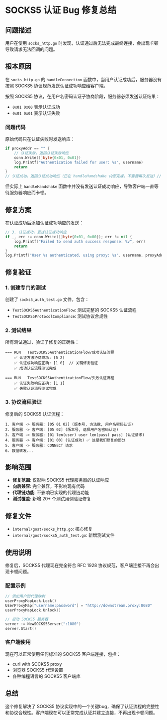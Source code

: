 # SOCKS5 认证 Bug 修复总结

## 问题描述

用户在使用 `socks_http.go` 时发现，认证通过后无法完成最终连接，会出现卡顿导致请求无法回调的问题。

## 根本原因

在 `socks_http.go` 的 `handleConnection` 函数中，当用户认证成功后，服务器没有按照 SOCKS5 协议规范发送认证成功响应给客户端。

按照 SOCKS5 协议，在用户名密码认证子协商阶段，服务器必须发送认证结果：
- `0x01 0x00` 表示认证成功  
- `0x01 0x01` 表示认证失败

### 问题代码

原始代码只在认证失败时发送响应：
```go
if proxyAddr == "" {
    // 认证失败，返回认证失败响应
    conn.Write([]byte{0x01, 0x01})
    log.Printf("Authentication failed for user: %s", username)
    return
}
// 认证成功，返回认证成功响应（已在 handleHandshake 内部完成，不需要再次发送）// ❌ 错误的注释
```

但实际上 `handleHandshake` 函数中并没有发送认证成功响应，导致客户端一直等待服务器响应而卡顿。

## 修复方案

在认证成功后添加认证成功响应的发送：

```go
// 3. 认证成功，发送认证成功响应
if _, err := conn.Write([]byte{0x01, 0x00}); err != nil {
    log.Printf("Failed to send auth success response: %v", err)
    return
}
log.Printf("User %s authenticated, using proxy: %s", username, proxyAddr)
```

## 修复验证

### 1. 创建专门的测试

创建了 `socks5_auth_test.go` 文件，包含：
- `TestSOCKS5AuthenticationFlow`: 测试完整的 SOCKS5 认证流程
- `TestSOCKS5ProtocolCompliance`: 测试协议合规性

### 2. 测试结果

所有测试通过，验证了修复的正确性：

```
=== RUN   TestSOCKS5AuthenticationFlow/成功认证流程
    ✅ 认证方法协商成功: [5 2]
    ✅ 认证成功响应正确: [1 0]  // 关键修复验证
    ✅ 成功认证流程测试完成

=== RUN   TestSOCKS5AuthenticationFlow/失败认证流程  
    ✅ 认证失败响应正确: [1 1]
    ✅ 失败认证流程测试完成
```

### 3. 协议流程验证

修复后的 SOCKS5 认证流程：

```
1. 客户端 -> 服务器: [05 01 02] (版本号, 方法数, 用户名密码认证)
2. 服务器 -> 客户端: [05 02] (版本号, 选择用户名密码认证)
3. 客户端 -> 服务器: [01 len(user) user len(pass) pass] (认证请求)
4. 服务器 -> 客户端: [01 00] (认证成功) ✅ 这是我们修复的部分
5. 客户端 -> 服务器: CONNECT 请求
6. 数据转发...
```

## 影响范围

- **修复范围**: 仅影响 SOCKS5 代理服务器的认证响应
- **向后兼容**: 完全兼容，不影响现有代码
- **代理链功能**: 不影响已实现的代理链功能
- **测试覆盖**: 新增 20+ 个测试用例验证修复

## 修复文件

- `internal/gost/socks_http.go`: 核心修复
- `internal/gost/socks5_auth_test.go`: 新增测试文件

## 使用说明

修复后，SOCKS5 代理现在完全符合 RFC 1928 协议规范，客户端连接不再会出现卡顿问题。

### 配置示例

```go
// 添加用户到代理映射
userProxyMapLock.Lock()
UserProxyMap["username:password"] = "http://downstream.proxy:8080"
userProxyMapLock.Unlock()

// 启动 SOCKS5 服务器
server := NewSOCKS5Server(":1080")
server.Start()
```

### 客户端使用

现在可以正常使用任何标准的 SOCKS5 客户端连接，包括：
- curl with SOCKS5 proxy
- 浏览器 SOCKS5 代理设置
- 各种编程语言的 SOCKS5 客户端库

## 总结

这个修复解决了 SOCKS5 协议实现中的一个关键bug，确保了认证流程的完整性和协议合规性。客户端现在可以正常完成认证并建立连接，不再出现卡顿问题。 